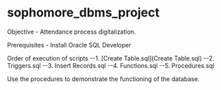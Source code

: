# sophomore_dbms_project

Objective - Attendance process digitalization.

Prerequisites - Install Oracle SQL Developer

Order of execution of scripts
--1. [Create Table.sql](Create Table.sql)
--2. Triggers.sql
--3. Insert Records.sql
--4. Functions.sql
--5. Procedures.sql

Use the procedures to demonstrate the functioning of the database.
